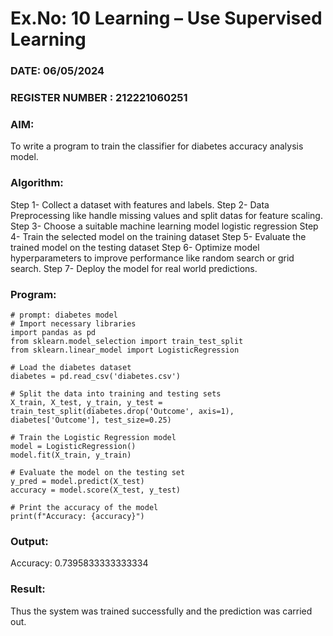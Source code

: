# Ex.No: 10 Learning – Use Supervised Learning  
### DATE: 06/05/2024
### REGISTER NUMBER : 212221060251

### AIM: 
To write a program to train the classifier for diabetes accuracy analysis model.
###  Algorithm:
Step 1- Collect a dataset with features and labels. 
Step 2- Data Preprocessing like handle missing values and split datas for feature scaling. 
Step 3- Choose a suitable machine learning model logistic regression 
Step 4- Train the selected model on the training dataset 
Step 5- Evaluate the trained model on the testing dataset 
Step 6- Optimize model hyperparameters to improve performance like random search or grid search. 
Step 7- Deploy the model for real world predictions.
### Program:
```
# prompt: diabetes model 
# Import necessary libraries
import pandas as pd
from sklearn.model_selection import train_test_split
from sklearn.linear_model import LogisticRegression

# Load the diabetes dataset
diabetes = pd.read_csv('diabetes.csv')

# Split the data into training and testing sets
X_train, X_test, y_train, y_test = train_test_split(diabetes.drop('Outcome', axis=1), diabetes['Outcome'], test_size=0.25)

# Train the Logistic Regression model
model = LogisticRegression()
model.fit(X_train, y_train)

# Evaluate the model on the testing set
y_pred = model.predict(X_test)
accuracy = model.score(X_test, y_test)

# Print the accuracy of the model
print(f"Accuracy: {accuracy}")
```
### Output:
  Accuracy: 0.7395833333333334 

### Result:
Thus the system was trained successfully and the prediction was carried out.
